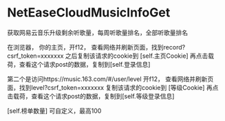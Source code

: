 # NetEaseCloudMusicInfoGet
获取网易云音乐升级剩余听歌量，每周听歌量排名，全部听歌量排名

在浏览器， 你的主页，开f12， 查看网络并刷新页面，找到record?csrf_token=xxxxxxx
之后复制该请求的cookie到 [self.主页Cookie]
再点击载荷，查看这个请求post的数据，复制到[self.登录信息]

第二个是访问https://music.163.com/#/user/level
开f12， 查看网络并刷新页面，找到level?csrf_token=xxxxxxx
复制该请求的cookie到 [等级Cookie]
再点击载荷，查看这个请求post的数据，复制到[self.等级登录信息]

[self.榜单数量] 可自定义，最高100
